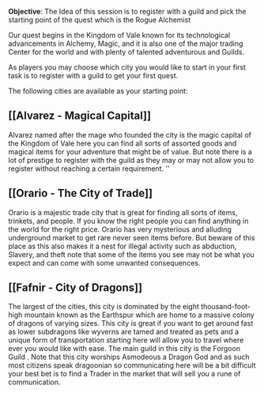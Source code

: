 
**Objective**: The Idea of this session is to register with a guild and pick the starting point of the quest which is the Rogue Alchemist

Our quest begins in the Kingdom of Vale known for its technological advancements in Alchemy, Magic, and it is also one of the major trading Center for the world and with plenty of talented adventurous and Guilds.

As players you may choose which city you would like to start in your first task is to register with a guild to get your first quest.

The following cities are available as your starting point:

## [[Alvarez  - Magical Capital]]
Alvarez named after the mage who founded the city is the magic capital of the Kingdom of Vale here you can find all sorts of assorted goods and magical items for your adventure that might be of value. But note there is a lot of prestige to register with the guild as they may or may not allow you to register without reaching a certain requirement.
''
## [[Orario - The City of Trade]]
Orario is a majestic trade city that is great for finding all sorts of items, trinkets, and people. 
If you know the right people you can find anything in the world for the right price. Orario has very mysterious and alluding underground market to get rare never seen items before. But beware of this place as this also makes it a nest for illegal activity such as abduction, Slavery, and theft note that some of the items you see may not be what you expect and can come with some unwanted consequences. 

## [[Fafnir - City of Dragons]]
The largest of the cities, this city is dominated by the eight thousand-foot-high mountain known as the Earthspur which are home to a massive colony of dragons of varying sizes. This city is great if you want to get around fast as lower subdragons like wyverns are tamed and treated as pets and a unique form of transportation starting here will allow you to travel where ever you would like with ease. The main guild in this city is the Forgoon Guild .  Note that this city worships Asmodeous a Dragon God and as such most citizens speak dragoonian so communicating here will be a bit difficult your best bet is to find a Trader in the market that will sell you a rune of communication. 
